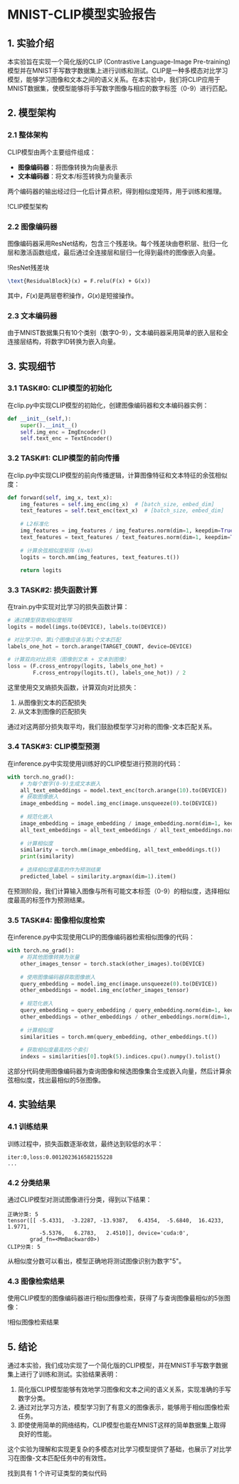 # MNIST-CLIP模型实验报告

## 1. 实验介绍

本实验旨在实现一个简化版的CLIP (Contrastive Language-Image Pre-training) 模型并在MNIST手写数字数据集上进行训练和测试。CLIP是一种多模态对比学习模型，能够学习图像和文本之间的语义关系。在本实验中，我们将CLIP应用于MNIST数据集，使模型能够将手写数字图像与相应的数字标签（0-9）进行匹配。

## 2. 模型架构

### 2.1 整体架构

CLIP模型由两个主要组件组成：
- **图像编码器**：将图像转换为向量表示
- **文本编码器**：将文本/标签转换为向量表示

两个编码器的输出经过归一化后计算点积，得到相似度矩阵，用于训练和推理。

!CLIP模型架构

### 2.2 图像编码器

图像编码器采用ResNet结构，包含三个残差块。每个残差块由卷积层、批归一化层和激活函数组成，最后通过全连接层和层归一化得到最终的图像嵌入向量。

!ResNet残差块

```latex
\text{ResidualBlock}(x) = F.relu(F(x) + G(x))
```

其中，$F(x)$是两层卷积操作，$G(x)$是短接操作。

### 2.3 文本编码器

由于MNIST数据集只有10个类别（数字0-9），文本编码器采用简单的嵌入层和全连接层结构，将数字ID转换为嵌入向量。

## 3. 实现细节

### 3.1 TASK#0: CLIP模型的初始化

在clip.py中实现CLIP模型的初始化，创建图像编码器和文本编码器实例：

```python
def __init__(self,):
    super().__init__()
    self.img_enc = ImgEncoder()
    self.text_enc = TextEncoder()
```

### 3.2 TASK#1: CLIP模型的前向传播

在clip.py中实现CLIP模型的前向传播逻辑，计算图像特征和文本特征的余弦相似度：

```python
def forward(self, img_x, text_x):
    img_features = self.img_enc(img_x)  # [batch_size, embed_dim]
    text_features = self.text_enc(text_x)  # [batch_size, embed_dim]
    
    # L2标准化
    img_features = img_features / img_features.norm(dim=1, keepdim=True)
    text_features = text_features / text_features.norm(dim=1, keepdim=True)
    
    # 计算余弦相似度矩阵 (N×N)
    logits = torch.mm(img_features, text_features.t())
    
    return logits
```

### 3.3 TASK#2: 损失函数计算

在train.py中实现对比学习的损失函数计算：

```python
# 通过模型获取相似度矩阵
logits = model(imgs.to(DEVICE), labels.to(DEVICE))

# 对比学习中，第i个图像应该与第i个文本匹配
labels_one_hot = torch.arange(TARGET_COUNT, device=DEVICE)

# 计算双向对比损失（图像到文本 + 文本到图像）
loss = (F.cross_entropy(logits, labels_one_hot) +
        F.cross_entropy(logits.t(), labels_one_hot)) / 2
```

这里使用交叉熵损失函数，计算双向对比损失：
1. 从图像到文本的匹配损失
2. 从文本到图像的匹配损失

通过对这两部分损失取平均，我们鼓励模型学习对称的图像-文本匹配关系。

### 3.4 TASK#3: CLIP模型预测

在inference.py中实现使用训练好的CLIP模型进行预测的代码：

```python
with torch.no_grad():
    # 为每个数字(0-9)生成文本嵌入
    all_text_embeddings = model.text_enc(torch.arange(10).to(DEVICE))
    # 获取图像嵌入
    image_embedding = model.img_enc(image.unsqueeze(0).to(DEVICE))
    
    # 规范化嵌入
    image_embedding = image_embedding / image_embedding.norm(dim=1, keepdim=True)
    all_text_embeddings = all_text_embeddings / all_text_embeddings.norm(dim=1, keepdim=True)
    
    # 计算相似度
    similarity = torch.mm(image_embedding, all_text_embeddings.t())
    print(similarity)
    
    # 选择相似度最高的作为预测结果
    predicted_label = similarity.argmax(dim=1).item()
```

在预测阶段，我们计算输入图像与所有可能文本标签（0-9）的相似度，选择相似度最高的标签作为预测结果。

### 3.5 TASK#4: 图像相似度检索

在inference.py中实现使用CLIP的图像编码器检索相似图像的代码：

```python
with torch.no_grad():
    # 将其他图像转换为张量
    other_images_tensor = torch.stack(other_images).to(DEVICE)
    
    # 使用图像编码器获取图像嵌入
    query_embedding = model.img_enc(image.unsqueeze(0).to(DEVICE))
    other_embeddings = model.img_enc(other_images_tensor)
    
    # 规范化嵌入
    query_embedding = query_embedding / query_embedding.norm(dim=1, keepdim=True)
    other_embeddings = other_embeddings / other_embeddings.norm(dim=1, keepdim=True)
    
    # 计算相似度
    similarities = torch.mm(query_embedding, other_embeddings.t())
    
    # 获取相似度最高的5个索引
    indexs = similarities[0].topk(5).indices.cpu().numpy().tolist()
```

这部分代码使用图像编码器为查询图像和候选图像集合生成嵌入向量，然后计算余弦相似度，找出最相似的5张图像。

## 4. 实验结果

### 4.1 训练结果

训练过程中，损失函数逐渐收敛，最终达到较低的水平：

```
iter:0,loss:0.0012023616582155228
...
```

### 4.2 分类结果

通过CLIP模型对测试图像进行分类，得到以下结果：

```
正确分类: 5
tensor([[ -5.4331,  -3.2287, -13.9387,   6.4354,  -5.6840,  16.4233,   1.9771,
          -5.5376,   6.2783,   2.4510]], device='cuda:0',
       grad_fn=<MmBackward0>)
CLIP分类: 5
```

从相似度分数可以看出，模型正确地将测试图像识别为数字"5"。

### 4.3 图像检索结果

使用CLIP模型的图像编码器进行相似图像检索，获得了与查询图像最相似的5张图像：

!相似图像检索结果

## 5. 结论

通过本实验，我们成功实现了一个简化版的CLIP模型，并在MNIST手写数字数据集上进行了训练和测试。实验结果表明：

1. 简化版CLIP模型能够有效地学习图像和文本之间的语义关系，实现准确的手写数字分类。
2. 通过对比学习方法，模型学习到了有意义的图像表示，能够用于相似图像检索任务。
3. 即使使用简单的网络结构，CLIP模型也能在MNIST这样的简单数据集上取得良好的性能。

这个实验为理解和实现更复杂的多模态对比学习模型提供了基础，也展示了对比学习在图像-文本匹配任务中的有效性。

找到具有 1 个许可证类型的类似代码